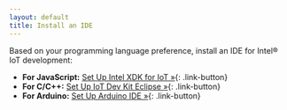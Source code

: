 ```yaml
---
layout: default
title: Install an IDE
---
```


Based on your programming language preference, install an IDE for Intel® IoT development:

* **For JavaScript:** [Set Up Intel XDK for IoT »](xdk/setup.html){: .link-button}
* **For C/C++:** [Set Up IoT Dev Kit Eclipse »](eclipse/setup.html){: .link-button}
* **For Arduino:** [Set Up Arduino IDE »](arduino/setup.html){: .link-button}
